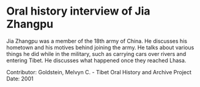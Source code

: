 # Oral history interview of Jia Zhangpu


Jia Zhangpu was a member of the 18th army of China. He discusses his hometown and his motives behind joining the army. He talks about various things he did while in the military, such as carrying cars over rivers and entering Tibet. He discusses what happened once they reached Lhasa.


Contributor:
                        Goldstein, Melvyn C. - Tibet Oral History and Archive Project  
Date:
2001  
